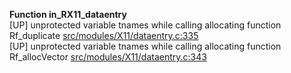   
__Function in_RX11_dataentry__  
  [UP] unprotected variable tnames while calling allocating function Rf_duplicate [src/modules/X11/dataentry.c:335](https://github.com/wch/r-source/blob/7e5008bdec761acac0c1616e0a683b0551e8bd69/src/modules/X11/dataentry.c/#L335)  
  [UP] unprotected variable tnames while calling allocating function Rf_allocVector [src/modules/X11/dataentry.c:343](https://github.com/wch/r-source/blob/7e5008bdec761acac0c1616e0a683b0551e8bd69/src/modules/X11/dataentry.c/#L343)  
